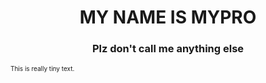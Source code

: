 <h1 align="center">MY NAME IS MYPRO</h1>
<h3 align="center">Plz don't call me anything else</h3>
<font size="1">This is really tiny text.</font>
